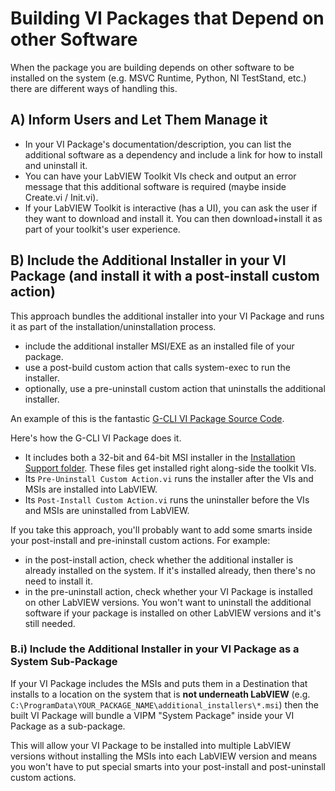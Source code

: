 # Building VI Packages that Depend on other Software

When the package you are building depends on other software to be installed on the system (e.g. MSVC Runtime, Python, NI TestStand, etc.) there are different ways of handling this.

## A) Inform Users and Let Them Manage it

- In your VI Package's documentation/description, you can list the additional software as a dependency and include a link for how to install and uninstall it.
- You can have your LabVIEW Toolkit VIs check and output an error message that this additional software is required (maybe inside Create.vi / Init.vi).
- If your LabVIEW Toolkit is interactive (has a UI), you can ask the user if they want to download and install it. You can then download+install it as part of your toolkit's user experience.

## B) Include the Additional Installer in your VI Package (and install it with a post-install custom action)

This approach bundles the additional installer into your VI Package and runs it as part of the installation/uninstallation process.

- include the additional installer MSI/EXE as an installed file of your package.
- use a post-build custom action that calls system-exec to run the installer.
- optionally, use a pre-uninstall custom action that uninstalls the additional installer.

An example of this is the fantastic [G-CLI VI Package Source Code](https://github.com/JamesMc86/G-CLI/tree/v2.4.0/LabVIEW%20Source).

Here's how the G-CLI VI Package does it.

- It includes both a 32-bit and 64-bit MSI installer in the [Installation Support folder](https://github.com/JamesMc86/G-CLI/tree/v2.4.0/LabVIEW%20Source/Installation%20Support). These files get installed right along-side the toolkit VIs.
- Its `Pre-Uninstall Custom Action.vi` runs the installer after the VIs and MSIs are installed into LabVIEW.
- Its `Post-Install Custom Action.vi` runs the uninstaller before the VIs and MSIs are uninstalled from LabVIEW.

If you take this approach, you'll probably want to add some smarts inside your post-install and pre-ininstall custom actions. For example:

- in the post-install action, check whether the additional installer is already installed on the system. If it's installed already, then there's no need to install it.
- in the pre-uninstall action, check whether your VI Package is installed on other LabVIEW versions. You won't want to uninstall the additional software if your package is installed on other LabVIEW versions and it's still needed.

### B.i) Include the Additional Installer in your VI Package as a System Sub-Package

If your VI Package includes the MSIs and puts them in a Destination that installs to a location on the system that is **not underneath LabVIEW** (e.g. `C:\ProgramData\YOUR_PACKAGE_NAME\additional_installers\*.msi`) then the built VI Package will bundle a VIPM "System Package" inside your VI Package as a sub-package.  

This will allow your VI Package to be installed into multiple LabVIEW versions without installing the MSIs into each LabVIEW version and means you won't have to put special smarts into your post-install and post-uninstall custom actions.
